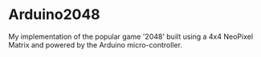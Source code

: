 # Arduino2048
My implementation of the popular game '2048' built using a 4x4 NeoPixel Matrix and powered by the Arduino micro-controller.
